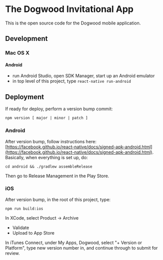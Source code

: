 # The Dogwood Invitational App

This is the open source code for the Dogwood mobile application.

## Development

### Mac OS X

#### Android

 * run Android Studio, open SDK Manager, start up an Android emulator
 * in top level of this project, type `react-native run-android`

## Deployment

If ready for deploy, perform a version bump commit:

    npm version [ major | minor | patch ]

### Android

After version bump, follow instructions here: [https://facebook.github.io/react-native/docs/signed-apk-android.html](https://facebook.github.io/react-native/docs/signed-apk-android.html).  Basically, when everything is set up, do:

    cd android && ./gradlew assembleRelease

Then go to Release Management in the Play Store.
### iOS

After version bump, in the root of this project, type:

    npm run build:ios

In XCode, select Product -> Archive

 * Validate
 * Upload to App Store

In iTunes Connect, under My Apps, Dogwood, select "+ Version or Platform", type new version number in, and continue through to submit for review.